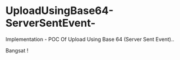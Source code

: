 UploadUsingBase64-ServerSentEvent-
==================================

Implementation - POC Of Upload Using Base 64 (Server Sent Event)..

Bangsat !
